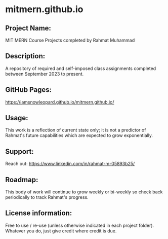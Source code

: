 
#  mitmern.github.io

## Project Name: 
MIT MERN Course Projects completed by Rahmat Muhammad

## Description: 
A repository of required and self-imposed class assignments completed between September 2023 to present.   

## GitHub Pages: 
https://iamsnowleopard.github.io/mitmern.github.io/

## Usage:
This work is a reflection of current state only; it is not a predictor of Rahmat's future capabilities which are expected to grow exponentially.

## Support:
Reach out: https://www.linkedin.com/in/rahmat-m-05893b25/

## Roadmap: 
This body of work will continue to grow weekly or bi-weekly so check back periodically to track Rahmat's progress. 

## License information:
Free to use / re-use (unless otherwise indicated in each project folder). Whatever you do, just give credit where credit is due. 
